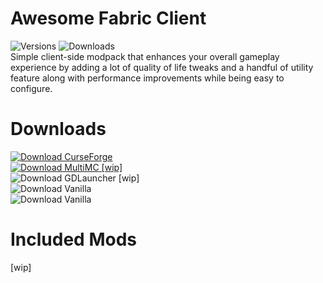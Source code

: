 # Awesome Fabric Client
![Versions](https://cf.way2muchnoise.eu/versions/awesome-fabric-client.svg?badge_style=for_the_badge) ![Downloads](https://cf.way2muchnoise.eu/full_awesome-fabric-client_downloads.svg?badge_style=for_the_badge)\
Simple client-side modpack that enhances your overall gameplay experience by adding a lot of quality of life tweaks and a handful of utility feature along with performance improvements while being easy to configure.

# Downloads
[![Download CurseForge](https://img.shields.io/badge/Download-CurseForge-e04e14?style=for-the-badge)](https://www.curseforge.com/minecraft/modpacks/awesome-fabric-client)\
[![Download MultiMC](https://img.shields.io/badge/Download-MultiMC-8ec73b?style=for-the-badge) [wip]](https://github.com/wrhamxyz/awesome-fabric-client/releases/download/1.1/Awesome.Fabric.Client.zip)\
![Download GDLauncher](https://img.shields.io/badge/Download-GDLauncher-365076?style=for-the-badge) [wip]\
![Download Vanilla](https://img.shields.io/badge/Not%20Supported-Vanilla%20(Default)%20Launcher-3b8526?style=for-the-badge)\
![Download Vanilla](https://img.shields.io/badge/Not%20Supported-Other%20Launcher-informational?style=for-the-badge)

# Included Mods
[wip]
